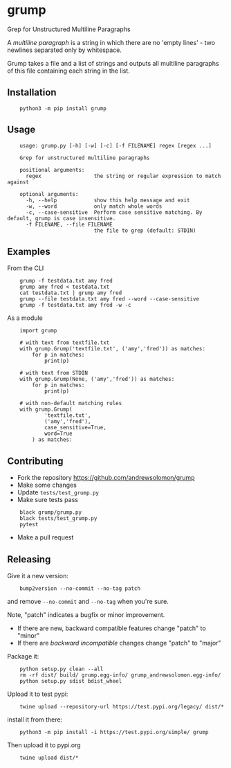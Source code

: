 # grump

Grep for Unstructured Multiline Paragraphs

A *multiline paragraph* is a string in which there are no
'empty lines' - two newlines separated only by whitespace.

Grump takes a file and a list of strings and outputs all multiline paragraphs
of this file containing each string in the list.

## Installation

```
    python3 -m pip install grump
```

## Usage

```
    usage: grump.py [-h] [-w] [-c] [-f FILENAME] regex [regex ...]

    Grep for unstructured multiline paragraphs

    positional arguments:
      regex                 the string or regular expression to match against

    optional arguments:
      -h, --help            show this help message and exit
      -w, --word            only match whole words
      -c, --case-sensitive  Perform case sensitive matching. By default, grump is case insensitive.
      -f FILENAME, --file FILENAME
                            the file to grep (default: STDIN)
```

## Examples

From the CLI

```
    grump -f testdata.txt amy fred
    grump amy fred < testdata.txt
    cat testdata.txt | grump amy fred
    grump --file testdata.txt amy fred --word --case-sensitive
    grump -f testdata.txt amy fred -w -c
```

As a module

```
    import grump

    # with text from textfile.txt
    with grump.Grump('textfile.txt', ('amy','fred')) as matches:
        for p in matches:
            print(p)

    # with text from STDIN
    with grump.Grump(None, ('amy','fred')) as matches:
        for p in matches:
            print(p)

    # with non-default matching rules
    with grump.Grump(
            'textfile.txt',
            ('amy','fred'),
            case_sensitive=True,
            word=True
        ) as matches:

```

## Contributing

* Fork the repository https://github.com/andrewsolomon/grump
* Make some changes
* Update `tests/test_grump.py`
* Make sure tests pass
```
    black grump/grump.py
    black tests/test_grump.py
    pytest
```
* Make a pull request

## Releasing

Give it a new version:
```
    bump2version --no-commit --no-tag patch
```

and remove `--no-commit` and `--no-tag` when you're sure.

Note, "patch" indicates a bugfix or minor improvement.

* If there are new, backward compatible features change "patch" to "minor"
* If there are *backward incompatible* changes change "patch" to "major"

Package it:
```
    python setup.py clean --all
    rm -rf dist/ build/ grump.egg-info/ grump_andrewsolomon.egg-info/
    python setup.py sdist bdist_wheel
```

Upload it to test pypi:
```
    twine upload --repository-url https://test.pypi.org/legacy/ dist/*
```

install it from there:

```
    python3 -m pip install -i https://test.pypi.org/simple/ grump
```

Then upload it to pypi.org
```
    twine upload dist/*
```
